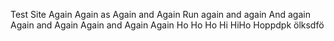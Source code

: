 Test Site Again
Again as
Again and Again
Run again and again
And again
Again and Again 
Again and Again 
Again
Ho Ho Ho
Hi HiHo Hoppdpk
ölksdfö